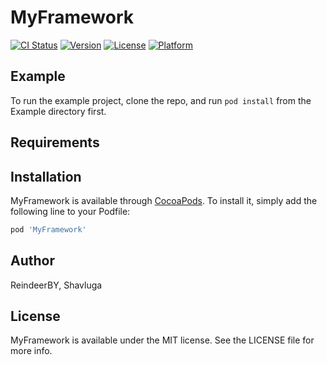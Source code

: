 # MyFramework

[![CI Status](https://img.shields.io/travis/ReindeerBY/MyFramework.svg?style=flat)](https://travis-ci.org/ReindeerBY/MyFramework)
[![Version](https://img.shields.io/cocoapods/v/MyFramework.svg?style=flat)](https://cocoapods.org/pods/MyFramework)
[![License](https://img.shields.io/cocoapods/l/MyFramework.svg?style=flat)](https://cocoapods.org/pods/MyFramework)
[![Platform](https://img.shields.io/cocoapods/p/MyFramework.svg?style=flat)](https://cocoapods.org/pods/MyFramework)

## Example

To run the example project, clone the repo, and run `pod install` from the Example directory first.

## Requirements

## Installation

MyFramework is available through [CocoaPods](https://cocoapods.org). To install
it, simply add the following line to your Podfile:

```ruby
pod 'MyFramework'
```

## Author

ReindeerBY, Shavluga

## License

MyFramework is available under the MIT license. See the LICENSE file for more info.
